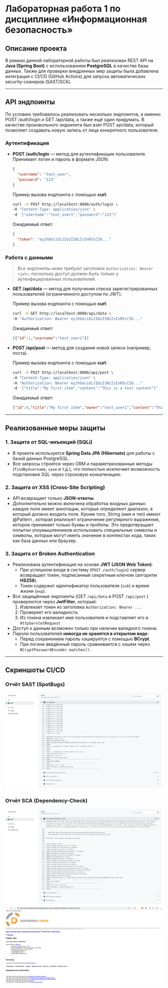# Лабораторная работа 1 по дисциплине «Информационная безопасность»

## Описание проекта
В рамках данной лабораторной работы был реализован REST API на **Java (Spring Boot)** с использованием **PostgreSQL** в качестве базы данных. Также для проверки внедренных мер защиты была добавлена интеграция с CI/CD (GitHub Actions) для запуска автоматических security-сканеров (SAST/SCA).

---

## API эндпоинты

По условию требовалось реализовать несколько эндпоинтов, а именно POST /auth/login и GET /api/data, а также ещё один придумать. В качестве произвольного эндоипнта был взят POST api/data, который позволяет создавать новую запись от лица конкретного пользователя.

### Аутентификация
- **POST /auth/login** — метод для аутентификации пользователя.
  Принимает логин и пароль в формате JSON:
  ```json
  {
    "username": "test_user",
    "password": "123"
  }
  ```
  Пример вызова ендпоинта с помощью **curl**:
  ```bash
  curl -X POST http://localhost:8080/auth/login \
  -H "Content-Type: application/json" \
  -d '{"username":"test_user1","password":"123"}'
  ```
  Ожидаемый ответ:
  ```json
  {
    "token": "eyJhbGciOiJIUzI1NiIsInR5cCI6..."
  }
  ```

### Работа с данными
> Все эндпоинты ниже требуют заголовок `Authorization: Bearer <jwt>`, поскольку доступ должен быть только у аутенфицированных пользователей.

- **GET /api/data** — метод для получения списка зарегистрированных пользователей (ограниченного доступом по JWT).

  Пример вызова ендпоинта с помощью **curl**:
  ```bash
  curl -X GET http://localhost:8080/api/data \
  -H "Authorization: Bearer eyJhbGciOiJIUzI1NiIsInR5cCI6..."
  ```
  Ожидаемый ответ:
  ```json
  [{"id":1,"username":"test_user1"}]
  ```

- **POST /api/post**  — метод для создания новой записи (например, поста).  

  Пример вызова ендпоинта с помощью **curl**:
  ```bash
  curl -X POST http://localhost:8080/api/post \
  -H "Content-Type: application/json" \
  -H "Authorization: Bearer eyJhbGciOiJIUzI1NiIsInR5cCI6..."
  -d '{"title":"My first item","content":"This is a test content"}'
  ```
  Ожидаемый ответ:
  ```json
  {"id":6,"title":"My first item","owner":"test_user1","content":"This is a test content"}  
  ```

---

## Реализованные меры защиты


### 1. Защита от SQL-инъекций (SQLi)
- В проекте используется **Spring Data JPA (Hibernate)** для работы с базой данных PostgreSQL.
- Все запросы строятся через ORM и параметризованные методы (`findByUsername`, `save` и т.д.), что полностью исключает возможность подстановки SQL через строковую конкатенацию.

### 2. Защита от XSS (Cross-Site Scripting)
- API возвращает только **JSON-ответы**.
- Дополнительно можно включена обработка входных данных: каждое поле имеет аннотации, которые определяют диапазон, в который должно входить поле. Кроме того, String (имя и тип) имеют @Pattern , которая реализует ограничение регулярного выражения, которое принимает только буквы и пробелы. Это предотвращает попытки злоумышленников использовать специальные символы и символы, которые могут иметь значение в контекстах кода, таких как база данных или браузер.

### 3. Защита от Broken Authentication
- Реализована аутентификация на основе **JWT (JSON Web Token)**:
  - При успешном входе в систему (`POST /auth/login`) сервер возвращает токен, подписанный секретным ключом (алгоритм **HS256**).
  - Токен содержит идентификатор пользователя (`sub`) и время жизни (`exp`).
- Все защищённые эндпоинты (GET `/api/data` и POST `/api/post` ) проверяются через **JwtFilter**, который:
  1. Извлекает токен из заголовка `Authorization: Bearer ...`
  2. Проверяет его валидность
  3. Из токена извлекает имя пользователя и подставляет его в `HttpServletRequest`
- Доступ к данным возможен только при наличии валидного токена.
- Пароли пользователей **никогда не хранятся в открытом виде**:
  - Перед сохранением пароль хэшируется с помощью **BCrypt**.
  - При логине введённый пароль сравнивается с хэшем через `BCryptPasswordEncoder.matches()`.
---

## Скриншоты CI/CD

### Отчёт SAST (SpotBugs)
![img.png](img.png)

### Отчёт SCA (Dependency-Check)
![img_1.png](img_1.png)
![img_2.png](img_2.png)
